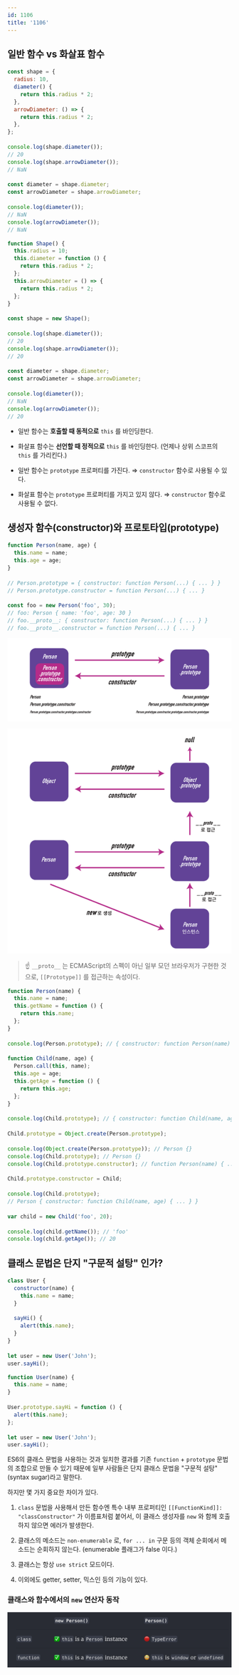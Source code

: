 ```yaml
---
id: 1106
title: '1106'
---
```


## 일반 함수 vs 화살표 함수

```javascript
const shape = {
  radius: 10,
  diameter() {
    return this.radius * 2;
  },
  arrowDiameter: () => {
    return this.radius * 2;
  },
};

console.log(shape.diameter());
// 20
console.log(shape.arrowDiameter());
// NaN

const diameter = shape.diameter;
const arrowDiameter = shape.arrowDiameter;

console.log(diameter());
// NaN
console.log(arrowDiameter());
// NaN
```

```javascript
function Shape() {
  this.radius = 10;
  this.diameter = function () {
    return this.radius * 2;
  };
  this.arrowDiameter = () => {
    return this.radius * 2;
  };
}

const shape = new Shape();

console.log(shape.diameter());
// 20
console.log(shape.arrowDiameter());
// 20

const diameter = shape.diameter;
const arrowDiameter = shape.arrowDiameter;

console.log(diameter());
// NaN
console.log(arrowDiameter());
// 20
```

- 일반 함수는 **호출할 때 동적으로** `this` 를 바인딩한다.

- 화살표 함수는 **선언할 때 정적으로** `this` 를 바인딩한다. (언제나 상위 스코프의 `this` 를 가리킨다.)

- 일반 함수는 `prototype` 프로퍼티를 가진다. ⇒ `constructor` 함수로 사용될 수 있다.

- 화살표 함수는 `prototype` 프로퍼티를 가지고 있지 않다. ⇒ `constructor` 함수로 사용될 수 없다.

## 생성자 함수(constructor)와 프로토타입(prototype)

```javascript
function Person(name, age) {
  this.name = name;
  this.age = age;
}

// Person.prototype = { constructor: function Person(...) { ... } }
// Person.prototype.constructor = function Person(...) { ... }

const foo = new Person('foo', 30);
// foo: Person { name: 'foo', age: 30 }
// foo.__proto__: { constructor: function Person(...) { ... } }
// foo.__proto__.constructor = function Person(...) { ... }
```

![1106-image-0](images/1106-image-0.png)

![1106-image-1](images/1106-image-1.png)

> ☝ `__proto__` 는 ECMAScript의 스펙이 아닌 일부 모던 브라우저가 구현한 것으로, `[[Prototype]]` 를 접근하는 속성이다.

```javascript
function Person(name) {
  this.name = name;
  this.getName = function () {
    return this.name;
  };
}

console.log(Person.prototype); // { constructor: function Person(name) { ... } }

function Child(name, age) {
  Person.call(this, name);
  this.age = age;
  this.getAge = function () {
    return this.age;
  };
}

console.log(Child.prototype); // { constructor: function Child(name, age) { ... } }

Child.prototype = Object.create(Person.prototype);

console.log(Object.create(Person.prototype)); // Person {}
console.log(Child.prototype); // Person {}
console.log(Child.prototype.constructor); // function Person(name) { ... }

Child.prototype.constructor = Child;

console.log(Child.prototype);
// Person { constructor: function Child(name, age) { ... } }

var child = new Child('foo', 20);

console.log(child.getName()); // 'foo'
console.log(child.getAge()); // 20
```

## 클래스 문법은 단지 "구문적 설탕" 인가?

```javascript
class User {
  constructor(name) {
    this.name = name;
  }

  sayHi() {
    alert(this.name);
  }
}

let user = new User('John');
user.sayHi();
```

```javascript
function User(name) {
  this.name = name;
}

User.prototype.sayHi = function () {
  alert(this.name);
};

let user = new User('John');
user.sayHi();
```

ES6의 클래스 문법을 사용하는 것과 일치한 결과를 기존 `function` + `prototype` 문법의 조합으로 만들 수 있기 때문에 일부 사람들은 단지 클래스 문법을 "구문적 설탕" (syntax sugar)라고 말한다.

하지만 몇 가지 중요한 차이가 있다.

1. `class` 문법을 사용해서 만든 함수엔 특수 내부 프로퍼티인 `[[FunctionKind]]: "classConstructor"` 가 이름표처럼 붙어서, 이 클래스 생성자를 `new` 와 함께 호출하지 않으면 에러가 발생한다.

1. 클래스의 메소드는 `non-enumerable` 로, `for ... in` 구문 등의 객체 순회에서 메소드는 순회하지 않는다. (enumerable 플래그가 false 이다.)

1. 클래스는 항상 `use strict` 모드이다.

1. 이외에도 getter, setter, 믹스인 등의 기능이 있다.

### 클래스와 함수에서의 `new` 연산자 동작

![1106-image-2](images/1106-image-2.png)
